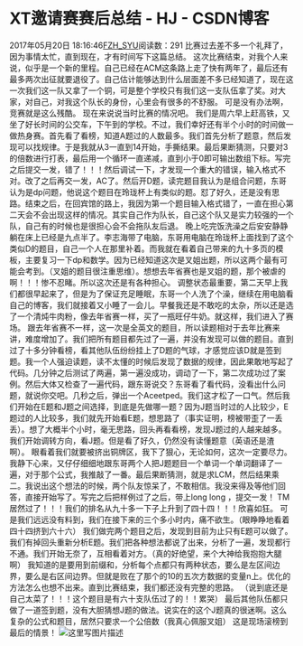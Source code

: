 # XT邀请赛赛后总结 - HJ - CSDN博客
2017年05月20日 18:16:46[FZH_SYU](https://me.csdn.net/feizaoSYUACM)阅读数：291
比赛过去差不多一个礼拜了，因为事情太忙，直到现在，才有时间写下这篇总结。
这次比赛结束，对我个人来说，似乎是一个新的里程。自己已经在ACM这条路上走了快有两年了，最后还有最多两次出征就要退役了。自己估计能够达到什么层面差不多已经知道了，现在这一次我们这一队又拿了一个铜，可是整个学校只有我们这一支队伍拿了奖。对大家，对自己，对我这个队长的身份，心里会有很多的不舒服。
可是没有办法啊，竞赛就是这么残酷。
现在来说说当时比赛的情况吧。
我们是周六早上赶高铁，又坐了好长时间的公交车，下午到的学校。不过，我们幸好还有半个小时的时间做一做热身赛。首先看了看榜，知道A题过的人数最多。我们首先分析了题意，然后发现可以找规律。于是我就从3一直到14开始，手撕结果。最后果断猜测，只要对3的倍数进行打表，最后用一个循环一直递减，直到小于0即可输出数组下标。写完之后提交一发，错了！！！然后调试一下，才发现一个重大的错误，输入格式不对。改了之后再交一发，AC了。然后开D题，读完题目我认为是组合问题，东哥认为是dp问题，他说这个题目在玲珑杯上有类似的题。怼了好久，还是没有思路。结束之后，在回宾馆的路上，我因为第一个题目输入格式错了，一直在担心第二天会不会出现这样的情况。其实自己作为队长，自己这个队又是实力较强的一个队，自己有的时候也是很担心会不会拖队友后退。
晚上吃完饭洗澡之后安安静静躺在床上已经是九点半了。李志海带了电脑，东哥用电脑在玲珑杯上面找到了这个类似D的题目，自己一个人在那里补着。而我就在看着自己带来的九十多页的模板，主要复习一下dp和数学。因为已经知道这次是叉姐出题，所以这两个最有可能会考到。（叉姐的题目很注重思维）。想想去年省赛也是叉姐的题，那个被虐的啊！！！惨不忍睹。所以这次还是有各种担心。
调整状态最重要，第二天早上我们都很早起来了，但是为了保证充足睡眠，东哥一个人洗了个澡，继续在用电脑看自己的博客，我们就接着又小睡了一会儿。早餐我还是不敢吃的太杂，所以还是选了一个清炖牛肉粉，像去年省赛一样，买了一瓶旺仔牛奶。就这样，我们进入了赛场。
跟去年省赛不一样，这一次是全英文的题目，所以读题相对于去年比赛来讲，难度增加了。我们把所有题目都先过了一遍，并没有发现可以做的题目。直到过了十多分钟看榜，看其他队伍纷纷挂上了D题的气球，才感觉应该D就是签到题。我一个人强迫读题，读不太懂的时候后发现了数据的规律，因此果敢地写起了代码。几分钟之后测试了两遍，第一遍没成功，调动了一下，第二次成功过了案例。然后大体又检查了一遍代码，跟东哥说交？东哥看了看代码，没看出什么问题，就说你交吧。几秒之后，弹出一个Aceetped。我们这才松了一口气。然后我们开始在E题和J题之间选择，到底是先做哪一题？因为J题当时过的人比较少，E题过的人比较多，我们就先开始看E题，想思路了（事实证明，榜被带歪了一丢丢）。想了大概半个小时，毫无思路，回头再看看榜，发现J题过的人越来越多。我们开始调转方向，看J题。但是看了好久，仍然没有读懂题意（英语还是渣啊）。
眼看着我们就要被挤出铜牌区，我下了狠心，无论如何，这次一定要尽力。我静下心来，又仔仔细细地跟东哥两个人把J题题目一个单词一个单词翻译了一遍，对于那个公式，我推敲了一番。最后果断猜测，就是求LCM，然后结果乘二。我说出这个想法的时候，两个队友惊呆了，不敢相信。我没来得及等他们回答，直接开始写了。写完之后把样例过了之后，带上long long ，提交一发！
TM居然过了！！！我们的排名从九十多一下子上升到了四十四！！！欣喜如狂。
可是我们远远没有料到，我们在接下来的三个多小时内，痛不欲生。（眼睁睁地看着四十四挤到六十六）
我们做完两个题目之后，发现到目前为止只有E题可以做了。我们有掉回头重新分析E题。我们把各种想法都说了出来，分析了一遍，发现都行不通。我们开始无奈了，互相看着对方。（真的好绝望，来个大神给我抱抱大腿啊）
我知道的是要用到前缀和，分析每个点都只有两种状态，要么是左区间边界，要么是右区间边界。但就是败在了那个的10的五次方数据的变量n上。优化的方法怎么也想不出来。直到比赛结束，我们都还没有完整的思路。
（说到底还是自己太菜了！！！这个题目是有六十支队伍过了的！！累哭）
最后其他队伍都只做了一道签到题，没有大胆猜想J题的做法。说实在的这个J题真的很迷啊。这么复杂的公式和题目，居然只要求一个公倍数（我真心佩服叉姐）
这是现场滚榜到最后的情景！
![这里写图片描述](https://img-blog.csdn.net/20170520181422140?watermark/2/text/aHR0cDovL2Jsb2cuY3Nkbi5uZXQvZmVpemFvU1lVQUNN/font/5a6L5L2T/fontsize/400/fill/I0JBQkFCMA==/dissolve/70/gravity/SouthEast)
